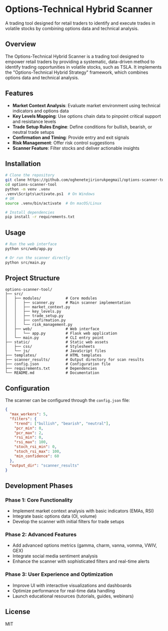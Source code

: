 # Options-Technical Hybrid Scanner

A trading tool designed for retail traders to identify and execute trades in volatile stocks by combining options data and technical analysis.

## Overview

The Options-Technical Hybrid Scanner is a trading tool designed to empower retail traders by providing a systematic, data-driven method to identify trading opportunities in volatile stocks, such as TSLA. It implements the "Options-Technical Hybrid Strategy" framework, which combines options data and technical analysis.

## Features

- **Market Context Analysis**: Evaluate market environment using technical indicators and options data
- **Key Levels Mapping**: Use options chain data to pinpoint critical support and resistance levels
- **Trade Setup Rules Engine**: Define conditions for bullish, bearish, or neutral trade setups
- **Confirmation and Timing**: Provide entry and exit signals
- **Risk Management**: Offer risk control suggestions
- **Scanner Feature**: Filter stocks and deliver actionable insights

## Installation

```bash
# Clone the repository
git clone https://github.com/oghenetejiriorukpegmail/options-scanner-tool.git
cd options-scanner-tool
python -m venv .venv
.venv\Scripts\activate.ps1  # On Windows
# OR
source .venv/bin/activate  # On macOS/Linux

# Install dependencies
pip install -r requirements.txt
```

## Usage

```bash
# Run the web interface
python src/web/app.py

# Or run the scanner directly
python src/main.py
```

## Project Structure

```
options-scanner-tool/
├── src/
│   ├── modules/           # Core modules
│   │   ├── scanner.py     # Main scanner implementation
│   │   ├── market_context.py
│   │   ├── key_levels.py
│   │   ├── trade_setup.py
│   │   ├── confirmation.py
│   │   └── risk_management.py
│   ├── web/               # Web interface
│   │   └── app.py         # Flask web application
│   └── main.py            # CLI entry point
├── static/                # Static web assets
│   ├── css/               # Stylesheets
│   └── js/                # JavaScript files
├── templates/             # HTML templates
├── scanner_results/       # Output directory for scan results
├── config.json            # Configuration file
├── requirements.txt       # Dependencies
└── README.md              # Documentation
```

## Configuration

The scanner can be configured through the `config.json` file:

```json
{
  "max_workers": 5,
  "filters": {
    "trend": ["bullish", "bearish", "neutral"],
    "pcr_min": 0,
    "pcr_max": 2,
    "rsi_min": 0,
    "rsi_max": 100,
    "stoch_rsi_min": 0,
    "stoch_rsi_max": 100,
    "min_confidence": 60
  },
  "output_dir": "scanner_results"
}
```

## Development Phases

### Phase 1: Core Functionality
- Implement market context analysis with basic indicators (EMAs, RSI)
- Integrate basic options data (OI, volume)
- Develop the scanner with initial filters for trade setups

### Phase 2: Advanced Features
- Add advanced options metrics (gamma, charm, vanna, vomma, VWIV, GEX)
- Integrate social media sentiment analysis
- Enhance the scanner with sophisticated filters and real-time alerts

### Phase 3: User Experience and Optimization
- Improve UI with interactive visualizations and dashboards
- Optimize performance for real-time data handling
- Launch educational resources (tutorials, guides, webinars)

## License

MIT